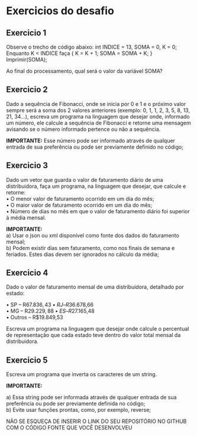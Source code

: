 # Exercicios do desafio

## Exercicio 1
Observe o trecho de código abaixo: int INDICE = 13, SOMA = 0, K = 0;
Enquanto K < INDICE faça { K = K + 1; SOMA = SOMA + K; }
Imprimir(SOMA);

Ao final do processamento, qual será o valor da variável SOMA?

## Exercicio 2
Dado a sequência de Fibonacci, onde se inicia por 0 e 1 e o próximo valor sempre será a soma dos 2 valores anteriores (exemplo: 0, 1, 1, 2, 3, 5, 8, 13, 21, 34...), escreva um programa na linguagem que desejar onde, informado um número, ele calcule a sequência de Fibonacci e retorne uma mensagem avisando se o número informado pertence ou não a sequência.

**IMPORTANTE:** Esse número pode ser informado através de qualquer entrada de sua preferência ou pode ser previamente definido no código;

## Exercicio 3
Dado um vetor que guarda o valor de faturamento diário de uma distribuidora, faça um programa, na linguagem que desejar, que calcule e retorne:  
• O menor valor de faturamento ocorrido em um dia do mês;  
• O maior valor de faturamento ocorrido em um dia do mês;  
• Número de dias no mês em que o valor de faturamento diário foi superior à média mensal.

**IMPORTANTE:**  
a) Usar o json ou xml disponível como fonte dos dados do faturamento mensal;  
b) Podem existir dias sem faturamento, como nos finais de semana e feriados. Estes dias devem ser ignorados no cálculo da média;

## Exercicio  4
Dado o valor de faturamento mensal de uma distribuidora, detalhado por estado:

• SP – R$67.836,43  
• RJ – R$36.678,66  
• MG – R$29.229,88  
• ES – R$27.165,48  
• Outros – R$19.849,53

Escreva um programa na linguagem que desejar onde calcule o percentual de representação que cada estado teve dentro do valor total mensal da distribuidora.  

## Exercicio  5
Escreva um programa que inverta os caracteres de um string.

**IMPORTANTE:**

a) Essa string pode ser informada através de qualquer entrada de sua preferência ou pode ser previamente definida no código;  
b) Evite usar funções prontas, como, por exemplo, reverse;

NÃO SE ESQUEÇA DE INSERIR O LINK DO SEU REPOSITÓRIO NO GITHUB COM O CÓDIGO FONTE QUE VOCÊ DESENVOLVEU
